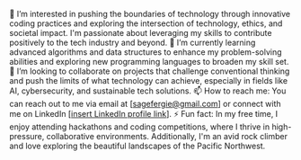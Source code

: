 
👀 I’m interested in pushing the boundaries of technology through innovative coding practices and exploring the intersection of technology, ethics, and societal impact. I'm passionate about leveraging my skills to contribute positively to the tech industry and beyond.
🌱 I’m currently learning advanced algorithms and data structures to enhance my problem-solving abilities and exploring new programming languages to broaden my skill set.
💞️ I’m looking to collaborate on projects that challenge conventional thinking and push the limits of what technology can achieve, especially in fields like AI, cybersecurity, and sustainable tech solutions.
📫 How to reach me: You can reach out to me via email at [sagefergie@gmail.com] or connect with me on LinkedIn [[insert LinkedIn profile link](https://www.linkedin.com/in/monfer777/)].
⚡ Fun fact: In my free time, I enjoy attending hackathons and coding competitions, where I thrive in high-pressure, collaborative environments. Additionally, I'm an avid rock climber and love exploring the beautiful landscapes of the Pacific Northwest.
